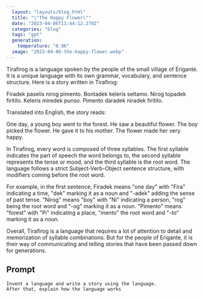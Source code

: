 ```yaml
---
  layout: "layouts/blog.html"
  title: "\"The Happy Flower\""
  date: "2023-04-06T11:44:12.270Z"
  categories: "blog"
  tags: "gpt"
  generation: 
    temperature: "0.96"
  image: "2023-04-06-the-happy-flower.webp"
---
```

Tirafirog is a language spoken by the people of the small village of Erigante. It is a unique language with its own grammar, vocabulary, and sentence structure. Here is a story written in Tirafirog:

Firadek paselis nirog pimento. Bontadek keleris seltamo. Nirog topadek firitilo. Keleris miredek punso. Pimento daradek niradek firitilo.

Translated into English, the story reads:

One day, a young boy went to the forest. He saw a beautiful flower. The boy picked the flower. He gave it to his mother. The flower made her very happy.

In Tirafirog, every word is composed of three syllables. The first syllable indicates the part of speech the word belongs to, the second syllable represents the tense or mood, and the third syllable is the root word. The language follows a strict Subject-Verb-Object sentence structure, with modifiers coming before the root word.

For example, in the first sentence, Firadek means "one day" with "Fira" indicating a time, "dek" marking it as a noun and "-adek" adding the sense of past tense. "Nirog" means "boy" with "Ni" indicating a person, "rog" being the root word and "-og" marking it as a noun. "Pimento" means "forest" with "Pi" indicating a place, "mento" the root word and "-to" marking it as a noun.

Overall, Tirafirog is a language that requires a lot of attention to detail and memorization of syllable combinations. But for the people of Erigante, it is their way of communicating and telling stories that have been passed down for generations.


## Prompt
```markdown
Invent a language and write a story using the language.  
After that, explain how the language works
```
